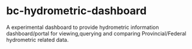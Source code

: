 # bc-hydrometric-dashboard

A experimental dashboard to provide hydrometric information dashboard/portal for viewing,querying and comparing Provincial/Federal hydrometric related data.



